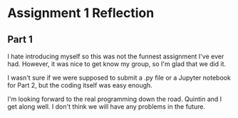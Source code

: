 # Assignment 1 Reflection

## Part 1

I hate introducing myself so this was not the funnest assignment I've ever had. However, it was nice to get know my group, so I'm glad that we did it.

I wasn't sure if we were supposed to submit a .py file or a Jupyter notebook for Part 2, but the coding itself was easy enough.

I'm looking forward to the real programming down the road. Quintin and I get along well. I don't think we will have any problems in the future.